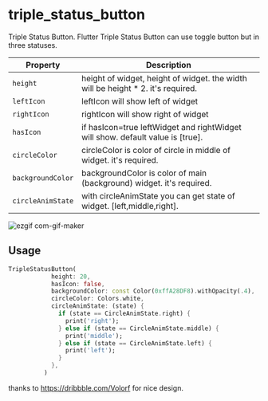 # triple_status_button

Triple Status Button.
Flutter Triple Status Button can use toggle button but in three statuses.



| Property | Description |
| --- | --- |
| `height` | height of widget, height of widget. the width will be height * 2. it's required. |
| `leftIcon` | leftIcon will show left of widget |
| `rightIcon` | rightIcon will show right of widget |
| `hasIcon` | if hasIcon=true leftWidget and rightWidget will show. default value is [true]. |
| `circleColor` | circleColor is color of circle in middle of widget. it's required.  |
| `backgroundColor` | backgroundColor is color of main (background) widget. it's required.  |
| `circleAnimState` | with circleAnimState you can get state of widget. [left,middle,right].  |

![ezgif com-gif-maker](https://user-images.githubusercontent.com/26311171/137097350-f4491635-93fa-4008-a8b6-fbb69b29e82a.gif)


Usage
-----

```dart
TripleStatusButton(
            height: 20,
            hasIcon: false,
            backgroundColor: const Color(0xffA28DF8).withOpacity(.4),
            circleColor: Colors.white,
            circleAnimState: (state) {
              if (state == CircleAnimState.right) {
                print('right');
              } else if (state == CircleAnimState.middle) {
                print('middle');
              } else if (state == CircleAnimState.left) {
                print('left');
              }
            },
          )
```
thanks to https://dribbble.com/Volorf for nice design.
